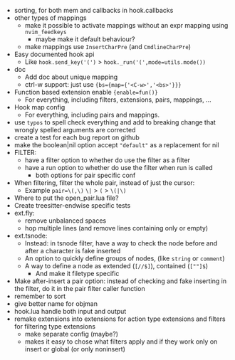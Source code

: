 + sorting, for both mem and callbacks in hook.callbacks
+ other types of mappings
    + make it possible to activate mappings without an expr mapping using `nvim_feedkeys`
        + maybe make it default behaviour?
    + make mappings use `InsertCharPre` (and `CmdlineCharPre`)
+ Easy documented hook api
    + Like `hook.send_key('(')` > `hook._run('(',mode=utils.mode())`
+ doc
    + Add doc about unique mapping
    + ctrl-w support: just use `{bs={map={'<C-w>','<bs>'}}}`
+ Function based extension enable `{enable=fun()}`
    + For everything, including filters, extensions, pairs, mappings, ...
+ Hook map config
    + For everything, including pairs and mappings.
+ use `typos` to spell check everything and add to breaking change that wrongly spelled arguments are corrected
+ create a test for each bug report on github
+ make the boolean|nil option accept `"default"` as a replacement for nil
+ FILTER:
    + have a filter option to whether do use the filter as a filter
    + have a run option to whether do use the filter when run is called
        + both options for pair specific conf
+ When filtering, filter the whole pair, instead of just the cursor:
    + Example `pair=\(,\)` `\|` > `(` > `\(|\)`
+ Where to put the open_pair.lua file?
+ Create treesitter-endwise specific tests
+ ext.fly:
    + remove unbalanced spaces
    + hop multiple lines (and remove lines containing only or empty)
+ ext.tsnode:
    + Instead: in tsnode filter, have a way to check the node before and after a character is fake inserted
    + An option to quickly define groups of nodes, (like `string` or `comment`)
    + A way to define a node as extended (`[//$]`), contained (`[""]$`)
        + And make it filetype specific
+ Make after-insert a pair option: instead of checking and fake inserting in the filter, do it in the pair filter caller function
+ remember to sort
+ give better name for objman
+ hook.lua handle both input and output
+ remake extensions into extensions for action type extensions and filters for filtering type extensions
    + make separate config (maybe?)
    + makes it easy to chose what filters apply and if they work only on insert or global (or only noninsert)
